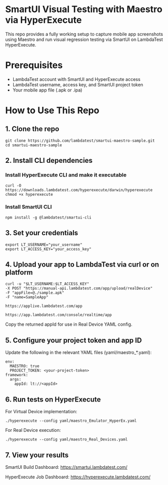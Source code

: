 # SmartUI Visual Testing with Maestro via HyperExecute
This repo provides a fully working setup to capture mobile app screenshots using Maestro and run visual regression testing via SmartUI on LambdaTest HyperExecute.

# Prerequisites
- LambdaTest account with SmartUI and HyperExecute access
- LambdaTest username, access key, and SmartUI project token
- Your mobile app file (.apk or .ipa)

# How to Use This Repo

## 1.  Clone the repo
```
git clone https://github.com/lambdatest/smartui-maestro-sample.git
cd smartui-maestro-sample
```
## 2. Install CLI dependencies

### Install HyperExecute CLI and make it executable
```
curl -O https://downloads.lambdatest.com/hyperexecute/darwin/hyperexecute
chmod +x hyperexecute
``` 
### Install SmartUI CLI
```
npm install -g @lambdatest/smartui-cli
```

## 3. Set your credentials
```
export LT_USERNAME="your_username"
export LT_ACCESS_KEY="your_access_key"
```
## 4. Upload your app to LambdaTest via curl or on platform
```
curl -u "$LT_USERNAME:$LT_ACCESS_KEY"
-X POST "https://manual-api.lambdatest.com/app/upload/realDevice"
-F "appFile=@./sample.apk"
-F "name=SampleApp"
```
```
https://applive.lambdatest.com/app
```
```
https://app.lambdatest.com/console/realtime/app
```
Copy the returned appId for use in Real Device YAML config.

## 5. Configure your project token and app ID

Update the following in the relevant YAML files (yaml/maestro_*.yaml):
```
env:
  MAESTRO: true
  PROJECT_TOKEN: <your-project-token>  
framework:
  args:
    appId: lt://<appId>
```

## 6. Run tests on HyperExecute
For Virtual Device implementation:
```
./hyperexecute --config yaml/maestro_Emulator_HyperEx.yaml
```
For Real Device execution:
```
./hyperexecute --config yaml/maestro_Real_Devices.yaml
```

## 7. View your results

SmartUI Build Dashboard: https://smartui.lambdatest.com/

HyperExecute Job Dashboard: https://hyperexecute.lambdatest.com/
